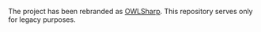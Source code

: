 The project has been rebranded as <a href="https://github.com/mdesalvo/OWLSharp">OWLSharp</a>. This repository serves only for legacy purposes.
